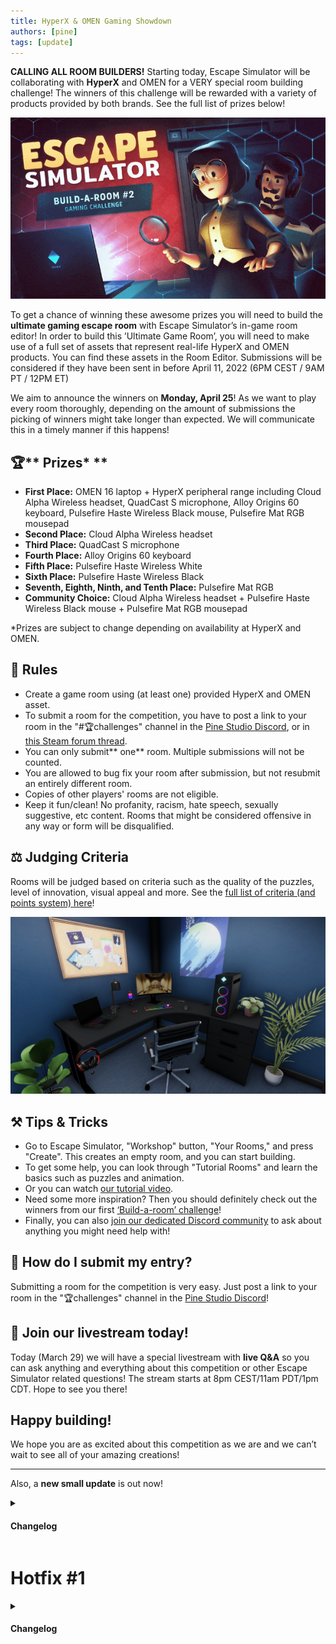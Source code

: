 ```yaml
---
title: HyperX & OMEN Gaming Showdown
authors: [pine]
tags: [update]
---
```


**CALLING ALL ROOM BUILDERS!**
Starting today, Escape Simulator will be collaborating with **HyperX** and OMEN for a VERY special room building challenge! The winners of this challenge will be rewarded with a variety of products provided by both brands. See the full list of prizes below! 

![Splash](./splash.gif)

To get a chance of winning these awesome prizes you will need to build the **ultimate gaming escape room** with Escape Simulator’s in-game room editor! In order to build this ’Ultimate Game Room’, you will need to make use of a full set of assets that represent real-life HyperX and OMEN products. You can find these assets in the Room Editor. Submissions will be considered if they have been sent in before April 11, 2022 (6PM CEST / 9AM PT / 12PM ET)

We aim to announce the winners on **Monday, April 25**! As we want to play every room thoroughly, depending on the amount of submissions the picking of winners might take longer than expected. We will communicate this in a timely manner if this happens!

## 🏆** Prizes* **
-  **First Place:** OMEN 16 laptop + HyperX peripheral range including Cloud Alpha Wireless headset, QuadCast S microphone, Alloy Origins 60 keyboard, Pulsefire Haste Wireless Black mouse, Pulsefire Mat RGB mousepad
-  **Second Place:** Cloud Alpha Wireless headset
-  **Third Place:** QuadCast S microphone
-  **Fourth Place:** Alloy Origins 60 keyboard
-  **Fifth Place:** Pulsefire Haste Wireless White
-  **Sixth Place:** Pulsefire Haste Wireless Black
-  **Seventh, Eighth, Ninth, and Tenth Place:** Pulsefire Mat RGB 
-  **Community Choice:** Cloud Alpha Wireless headset + Pulsefire Haste Wireless Black mouse + Pulsefire Mat RGB mousepad

*Prizes are subject to change depending on availability at HyperX and OMEN.

## 📑 **Rules**
-  Create a game room using (at least one) provided HyperX and OMEN asset.
-  To submit a room for the competition, you have to post a link to your room in the "#🏆challenges" channel in the [Pine Studio Discord](https://discord.com/invite/ss2ycVXpjT), or in [this Steam forum thread](https://steamcommunity.com/app/1435790/discussions/0/3272436223672916055/). 
-  You can only submit** one** room. Multiple submissions will not be counted.
-  You are allowed to bug fix your room after submission, but not resubmit an entirely different room.
-  Copies of other players' rooms are not eligible.
-  Keep it fun/clean! No profanity, racism, hate speech, sexually suggestive, etc content. Rooms that might be considered offensive in any way or form will be disqualified.
## ⚖️ **Judging Criteria**
Rooms will be judged based on criteria such as the quality of the puzzles, level of innovation, visual appeal and more. See the [full list of criteria (and points system) here](https://forms.gle/ayZ5GXvSreGrykvs9)!

![room](./room.png)

## ⚒️ **Tips & Tricks**
-  Go to Escape Simulator, "Workshop" button, "Your Rooms," and press "Create". This creates an empty room, and you can start building.
-  To get some help, you can look through "Tutorial Rooms" and learn the basics such as puzzles and animation.
-  Or you can watch [our tutorial video](https://www.youtube.com/watch?v=Y8p-C327wAw).
-  Need some more inspiration? Then you should definitely check out the winners from our first [‘Build-a-room’ challenge](https://store.steampowered.com/news/app/1435790/view/3087774682030958698)!
-  Finally, you can also [join our dedicated Discord community](https://discord.com/invite/ss2ycVXpjT) to ask about anything you might need help with!
## **🙋 How do I submit my entry?**
Submitting a room for the competition is very easy. Just post a link to your room in the "🏆challenges" channel in the [Pine Studio Discord](https://discord.com/invite/ss2ycVXpjT)!

## 🎥 **Join our livestream today!**
Today (March 29) we will have a special livestream with **live Q&A** so you can ask anything and everything about this competition or other Escape Simulator related questions! 
The stream starts at 8pm CEST/11am PDT/1pm CDT. Hope to see you there!

## Happy building!
We hope you are as excited about this competition as we are and we can’t wait to see all of your amazing creations! 

------------------------
Also, a **new small update** is out now! 

<details><summary><h4>Changelog</h4></summary>

-  New Gaming assets for room editor featuring HyperX and Omen products
-  Networking has more fail checks, which can result in error screens instead of game crashes
-  Co-op fix where you could stay zoomed in but the item disappears
-  Support for multiple controllers connecting and disconnecting
-  "Metaverse" co-op fixes
-  "Space Walk" translation fixes
-  Room editor duplicate room bug fix when changing languages
-  Room editor room renaming bug fix

</details>

# Hotfix #1

<details><summary><h4>Changelog</h4></summary>


-  Fixed crash with wrong format workshop rooms (stuck on menu screen with % signs)
-  Fixed download and unsubscribe buttons
-  Egypt - Room #2 - Chamber of the Dead - fixed Scarab puzzle in multiplayer

</details>